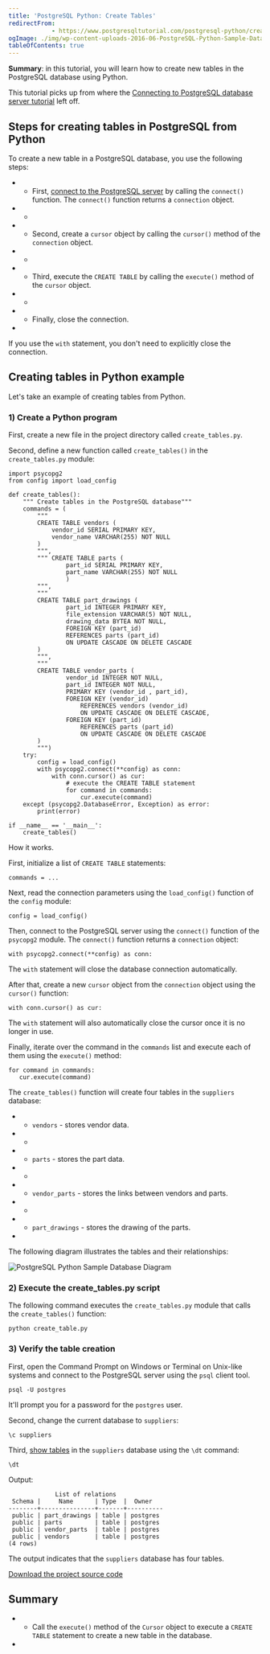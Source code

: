```yaml
---
title: 'PostgreSQL Python: Create Tables'
redirectFrom: 
            - https://www.postgresqltutorial.com/postgresql-python/create-tables/
ogImage: ./img/wp-content-uploads-2016-06-PostgreSQL-Python-Sample-Database-Diagram.png
tableOfContents: true
---
```


**Summary**: in this tutorial, you will learn how to create new tables in the PostgreSQL database using Python.



This tutorial picks up from where the [Connecting to PostgreSQL database server tutorial](https://www.postgresqltutorial.com/postgresql-python/connect/) left off.



## Steps for creating tables in PostgreSQL from Python



To create a new table in a PostgreSQL database, you use the following steps:



- - First, [connect to the PostgreSQL server](https://www.postgresqltutorial.com/postgresql-python/connect/) by calling the `connect()` function. The `connect()` function returns a `connection` object.
- -
- - Second, create a `cursor` object by calling the `cursor()` method of the `connection` object.
- -
- - Third, execute the `CREATE TABLE` by calling the `execute()` method of the `cursor` object.
- -
- - Finally, close the connection.
- 


If you use the `with` statement, you don't need to explicitly close the connection.



## Creating tables in Python example



Let's take an example of creating tables from Python.



### 1) Create a Python program



First, create a new file in the project directory called `create_tables.py`.



Second, define a new function called `create_tables()` in the `create_tables.py` module:



```
import psycopg2
from config import load_config

def create_tables():
    """ Create tables in the PostgreSQL database"""
    commands = (
        """
        CREATE TABLE vendors (
            vendor_id SERIAL PRIMARY KEY,
            vendor_name VARCHAR(255) NOT NULL
        )
        """,
        """ CREATE TABLE parts (
                part_id SERIAL PRIMARY KEY,
                part_name VARCHAR(255) NOT NULL
                )
        """,
        """
        CREATE TABLE part_drawings (
                part_id INTEGER PRIMARY KEY,
                file_extension VARCHAR(5) NOT NULL,
                drawing_data BYTEA NOT NULL,
                FOREIGN KEY (part_id)
                REFERENCES parts (part_id)
                ON UPDATE CASCADE ON DELETE CASCADE
        )
        """,
        """
        CREATE TABLE vendor_parts (
                vendor_id INTEGER NOT NULL,
                part_id INTEGER NOT NULL,
                PRIMARY KEY (vendor_id , part_id),
                FOREIGN KEY (vendor_id)
                    REFERENCES vendors (vendor_id)
                    ON UPDATE CASCADE ON DELETE CASCADE,
                FOREIGN KEY (part_id)
                    REFERENCES parts (part_id)
                    ON UPDATE CASCADE ON DELETE CASCADE
        )
        """)
    try:
        config = load_config()
        with psycopg2.connect(**config) as conn:
            with conn.cursor() as cur:
                # execute the CREATE TABLE statement
                for command in commands:
                    cur.execute(command)
    except (psycopg2.DatabaseError, Exception) as error:
        print(error)

if __name__ == '__main__':
    create_tables()
```



How it works.



First, initialize a list of `CREATE TABLE` statements:



```
commands = ...
```



Next, read the connection parameters using the `load_config()` function of the `config` module:



```
config = load_config()
```



Then, connect to the PostgreSQL server using the `connect()` function of the `psycopg2` module. The `connect()` function returns a `connection` object:



```
with psycopg2.connect(**config) as conn:
```



The `with` statement will close the database connection automatically.



After that, create a new `cursor` object from the `connection` object using the `cursor()` function:



```
with conn.cursor() as cur:
```



The `with` statement will also automatically close the cursor once it is no longer in use.



Finally, iterate over the command in the `commands` list and execute each of them using the `execute()` method:



```
for command in commands:
   cur.execute(command)
```



The `create_tables()` function will create four tables in the `suppliers` database:



- - `vendors` - stores vendor data.
- -
- - `parts` - stores the part data.
- -
- - `vendor_parts` - stores the links between vendors and parts.
- -
- - `part_drawings` - stores the drawing of the parts.
- 


The following diagram illustrates the tables and their relationships:



![PostgreSQL Python Sample Database Diagram](./img/wp-content-uploads-2016-06-PostgreSQL-Python-Sample-Database-Diagram.png)



### 2) Execute the create_tables.py script



The following command executes the `create_tables.py` module that calls the `create_tables()` function:



```
python create_table.py
```



### 3) Verify the table creation



First, open the Command Prompt on Windows or Terminal on Unix-like systems and connect to the PostgreSQL server using the `psql` client tool.



```
psql -U postgres
```



It'll prompt you for a password for the `postgres` user.



Second, change the current database to `suppliers`:



```
\c suppliers
```



Third, [show tables](https://www.postgresqltutorial.com/postgresql-administration/postgresql-show-tables/) in the `suppliers` database using the `\dt` command:



```
\dt
```



Output:



```
             List of relations
 Schema |     Name      | Type  |  Owner
--------+---------------+-------+----------
 public | part_drawings | table | postgres
 public | parts         | table | postgres
 public | vendor_parts  | table | postgres
 public | vendors       | table | postgres
(4 rows)
```



The output indicates that the `suppliers` database has four tables.



[Download the project source code](https://www.postgresqltutorial.com/wp-content/uploads/2024/01/create_tables.zip)



## Summary



- - Call the `execute()` method of the `Cursor` object to execute a `CREATE TABLE` statement to create a new table in the database.
- 
